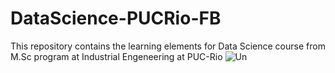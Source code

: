 # DataScience-PUCRio-FB
 This repository contains the learning elements for Data Science course from M.Sc program at Industrial Engeneering at PUC-Rio
![Un]("D:/DataScience-PUCRio-FB/puclogo.png")
